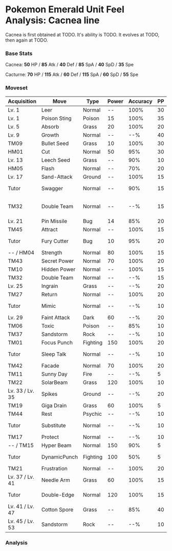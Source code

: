 # Pokemon Emerald Unit Feel Analysis: Cacnea line

Cacnea is first obtained at TODO. It's ability is TODO. It evolves at TODO, then again at TODO.

### Base Stats

Cacnea: **50** HP / **85** Atk / **40** Def / **85** SpA / **40** SpD / **35** Spe

Cacturne: **70** HP / **115** Atk / **60** Def / **115** SpA / **60** SpD / **55** Spe

### Moveset

|Acquisition    |Move        |Type    |Power|Accuracy|PP |Notes                    |
|---            |---         |---     |---  |---     |---|---                      |
|Lv. 1          |Leer        |Normal  |--   |100%    |30 |                         |
|Lv. 1          |Poison Sting|Poison  |15   |100%    |35 |                         |
|Lv. 5          |Absorb      |Grass   |20   |100%    |20 |                         |
|Lv. 9          |Growth      |Normal  |--   |--%     |40 |                         |
|TM09           |Bullet Seed |Grass   |10   |100%    |30 |                         |
|HM01           |Cut         |Normal  |50   |95%     |30 |                         |
|Lv. 13         |Leech Seed  |Grass   |--   |90%     |10 |                         |
|HM05           |Flash       |Normal  |--   |70%     |20 |                         |
|Lv. 17         |Sand-Attack |Ground  |--   |100%    |15 |                         |
|Tutor          |Swagger     |Normal  |--   |90%     |15 |Emerald only             |
|TM32           |Double Team |Normal  |--   |--%     |15 |Buy at Game Corner       |
|Lv. 21         |Pin Missile |Bug     |14   |85%     |20 |                         |
|TM45           |Attract     |Normal  |--   |100%    |15 |                         |
|Tutor          |Fury Cutter |Bug     |10   |95%     |20 |Emerald only             |
|-- / HM04      |Strength    |Normal  |80   |100%    |15 |                         |
|TM43           |Secret Power|Normal  |70   |100%    |20 |                         |
|TM10           |Hidden Power|Normal  |--   |100%    |15 |                         |
|TM32           |Double Team |Normal  |--   |--%     |15 |                         |
|Lv. 25         |Ingrain     |Grass   |--   |--%     |20 |                         |
|TM27           |Return      |Normal  |--   |100%    |20 |                         |
|Tutor          |Mimic       |Normal  |--   |--%     |10 |Emerald only             |
|Lv. 29         |Faint Attack|Dark    |60   |--%     |20 |                         |
|TM06           |Toxic       |Poison  |--   |85%     |10 |                         |
|TM37           |Sandstorm   |Rock    |--   |--%     |10 |                         |
|TM01           |Focus Punch |Fighting|150  |100%    |20 |                         |
|Tutor          |Sleep Talk  |Normal  |--   |--%     |10 |Emerald only             |
|TM42           |Facade      |Normal  |70   |100%    |20 |                         |
|TM11           |Sunny Day   |Fire    |--   |--%     |5  |                         |
|TM22           |SolarBeam   |Grass   |120  |100%    |10 |                         |
|Lv. 33 / Lv. 35|Spikes      |Ground  |--   |--%     |20 |                         |
|TM19           |Giga Drain  |Grass   |60   |100%    |5  |                         |
|TM44           |Rest        |Psychic |--   |--%     |10 |                         |
|Tutor          |Substitute  |Normal  |--   |--%     |10 |Emerald only             |
|TM17           |Protect     |Normal  |--   |--%     |10 |                         |
|-- / TM15      |Hyper Beam  |Normal  |150  |90%     |5  |                         |
|Tutor          |DynamicPunch|Fighting|100  |50%     |5  |Emerald only             |
|TM21           |Frustration |Normal  |--   |100%    |20 |                         |
|Lv. 37 / Lv. 41|Needle Arm  |Grass   |60   |100%    |15 |                         |
|Tutor          |Double-Edge |Normal  |120  |100%    |15 |Emerald only             |
|Lv. 41 / Lv. 47|Cotton Spore|Grass   |--   |85%     |40 |                         |
|Lv. 45 / Lv. 53|Sandstorm   |Rock    |--   |--%     |10 |                         |

### Analysis